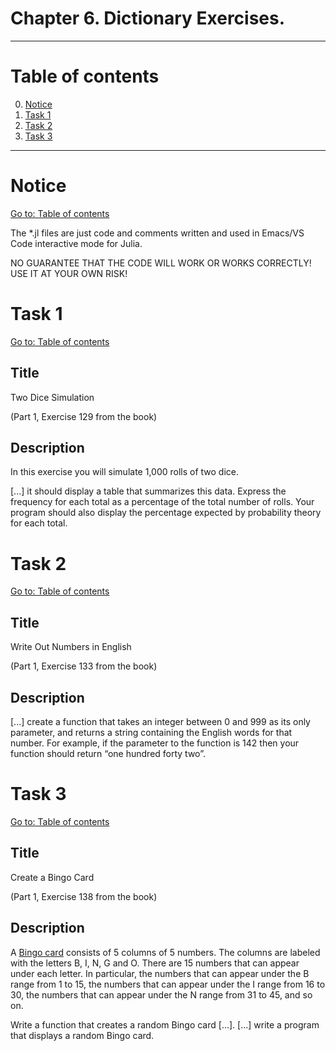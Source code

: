 # Chapter 6. Dictionary Exercises.

---

# Table of contents

0. [Notice](#notice)
1. [Task 1](#task-1)
2. [Task 2](#task-2)
3. [Task 3](#task-3)

---

# Notice

[Go to: Table of contents](#table-of-contents)

The *.jl files are just code and comments written and used in Emacs/VS Code interactive mode for Julia.

NO GUARANTEE THAT THE CODE WILL WORK OR WORKS CORRECTLY! USE IT AT YOUR OWN RISK!

# Task 1

[Go to: Table of contents](#table-of-contents)

## Title

Two Dice Simulation

(Part 1, Exercise 129 from the book)

## Description

In this exercise you will simulate 1,000 rolls of two dice.

[...] it should display a table that summarizes this data. Express the frequency for each total as a percentage of the total number of rolls. Your program should also display the percentage expected by probability theory for each total.

# Task 2

[Go to: Table of contents](#table-of-contents)

## Title

Write Out Numbers in English

(Part 1, Exercise 133 from the book)

## Description

[...] create a function that takes an integer between 0 and 999 as its only parameter, and returns a string containing the English words for that number. For example, if the parameter to the function is 142 then your function should return “one hundred forty two”.

# Task 3

[Go to: Table of contents](#table-of-contents)

## Title

Create a Bingo Card

(Part 1, Exercise 138 from the book)

## Description

A [Bingo card](<https://en.wikipedia.org/wiki/Bingo_(American_version)#Bingo_cards>) consists of 5 columns of 5 numbers. The columns are labeled with the letters B, I, N, G and O. There are 15 numbers that can appear under each letter. In particular, the numbers that can appear under the B range from 1 to 15, the numbers that can appear under the I range from 16 to 30, the numbers that can appear under the N range from 31 to 45, and so on.

Write a function that creates a random Bingo card [...]. [...] write a program that displays a random Bingo card.
